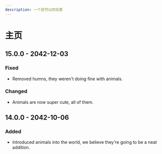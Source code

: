 ```yaml
---
description: 一个还可以的玩意
---
```


# 主页

## 15.0.0 - 2042-12-03

### Fixed

* Removed humns, they weren't doing fine with animals.

### Changed

* Animals are now super cute, all of them.

## 14.0.0 - 2042-10-06

### Added

* Introduced animals into the world, we believe they're going to be a neat addition.



